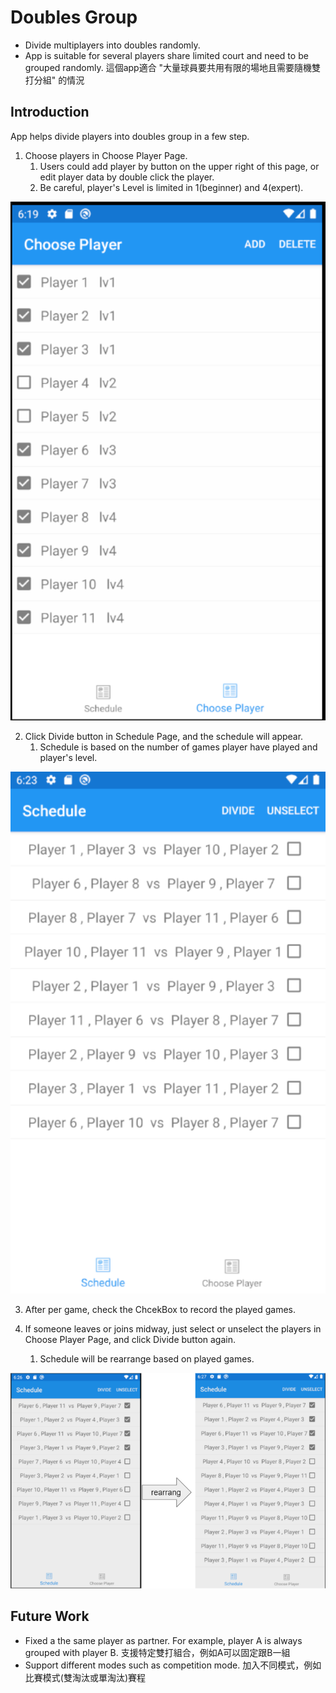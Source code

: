 # Doubles Group 
* Divide multiplayers into doubles randomly.
* App is suitable for several players share limited court and need to be grouped randomly. 這個app適合 "大量球員要共用有限的場地且需要隨機雙打分組" 的情況

## Introduction
App helps divide players into doubles group in a few step.
1. Choose players in Choose Player Page. 
   1. Users could add player by button on the upper right of this page, or edit player data by double click the player.
   2. Be careful, player's Level is limited in 1(beginner) and 4(expert).
<p align="left">
    <img src="Resources/ChoosePlayerPage.png" alt="ChoosePlayerPage" width="600">
</p> 

2. Click Divide button in Schedule Page, and the schedule will appear.
   1. Schedule is based on the number of games player have played and player's level.

<p align="left"> 
    <img src="Resources/SchedulePage.png" alt="SchedulePage" width="600"> 
</p> 

3. After per game, check the ChcekBox to record the played games. 


5. If someone leaves or joins midway, just select or unselect the players in Choose Player Page, and click Divide button again. 
   1. Schedule will be rearrange based on played games. 
<p align="left">
    <img src="Resources/Rearrang.png" alt="Rearrang" width="600">
</p>

## Future Work
* Fixed a the same player as partner. For example, player A is always grouped with player B. 支援特定雙打組合，例如A可以固定跟B一組
* Support different modes such as competition mode. 加入不同模式，例如比賽模式(雙淘汰或單淘汰)賽程
